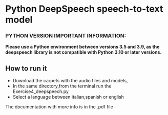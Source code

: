 # Python DeepSpeech speech-to-text model

### PYTHON VERSION IMPORTANT INFORMATION: 
**Please use a Python environment between versions 3.5 and 3.9, as the deepspeech library is not compatible with Python 3.10 or later versions.**

## How to run it

- Download the carpets with the audio files and models, 
- In the same directory,from the terminal run the Exercise4_deepspeech.py
- Select a language between italian,spanish or english

The documentation with more info is in the .pdf file
